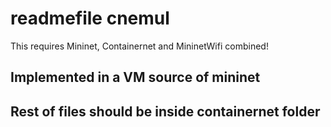 # readmefile cnemul

This requires Mininet, Containernet and MininetWifi combined!
## Implemented in a VM source of mininet

## Rest of files should be inside containernet folder
